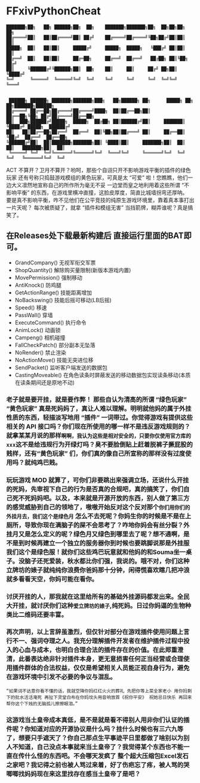 # FFxivPythonCheat

```
███████╗██╗   ██╗ ██████╗██╗  ██╗    ███████╗███████╗██╗  ██╗██╗██╗   ██╗
██╔════╝██║   ██║██╔════╝██║ ██╔╝    ██╔════╝██╔════╝╚██╗██╔╝██║██║   ██║
█████╗  ██║   ██║██║     █████╔╝     █████╗  █████╗   ╚███╔╝ ██║██║   ██║
██╔══╝  ██║   ██║██║     ██╔═██╗     ██╔══╝  ██╔══╝   ██╔██╗ ██║╚██╗ ██╔╝
██║     ╚██████╔╝╚██████╗██║  ██╗    ██║     ██║     ██╔╝ ██╗██║ ╚████╔╝ 
╚═╝      ╚═════╝  ╚═════╝╚═╝  ╚═╝    ╚═╝     ╚═╝     ╚═╝  ╚═╝╚═╝  ╚═══╝   


 ██████╗ ██████╗ ███████╗███████╗███╗   ██╗██████╗ ██╗      █████╗ ██╗   ██╗███████╗██████╗ 
██╔════╝ ██╔══██╗██╔════╝██╔════╝████╗  ██║██╔══██╗██║     ██╔══██╗╚██╗ ██╔╝██╔════╝██╔══██╗
██║  ███╗██████╔╝█████╗  █████╗  ██╔██╗ ██║██████╔╝██║     ███████║ ╚████╔╝ █████╗  ██████╔╝
██║   ██║██╔══██╗██╔══╝  ██╔══╝  ██║╚██╗██║██╔═══╝ ██║     ██╔══██║  ╚██╔╝  ██╔══╝  ██╔══██╗
╚██████╔╝██║  ██║███████╗███████╗██║ ╚████║██║     ███████╗██║  ██║   ██║   ███████╗██║  ██║
 ╚═════╝ ╚═╝  ╚═╝╚══════╝╚══════╝╚═╝  ╚═══╝╚═╝     ╚══════╝╚═╝  ╚═╝   ╚═╝   ╚══════╝╚═╝  ╚═╝

 ```                                                                                        
ACT 不算开？卫月不算开？哟呵，那些个自诩只开不影响游戏平衡的插件的绿色玩家
还有号称只捣鼓游戏模组的黄色玩家，可真是太 “可爱” 啦！您瞧瞧，他们一边大义凛然地宣称自己的所作所为毫无不妥
一边堂而皇之地利用着这些所谓 “不影响平衡” 的东西，在游戏里横冲直撞，这脸皮厚度，简直比城墙拐弯还厚呐。
要是真不影响平衡，咋不见他们在公平竞技的纯原生游戏环境里，靠着真本事打出一片天呢？
每次被质疑了，就拿 “插件和模组无害” 当挡箭牌，糊弄谁呢？真是搞笑了。

## 在Releases处下载最新构建后 直接运行里面的BAT即可。
- GrandCompany()    无视军衔交军票
- ShopQuantity()    解除购买量限制(新版本游戏内置)
- MovePermission()  强制移动
- AntiKnock()       防鸡腿
- GetActionRange()  技能距离增加
- NoBackswing()     技能后摇可移动(LB后摇)
- Speed()           移速
- PassWall()        穿墙
- ExecuteCommand()  执行命令
- AnimLock()        动画锁
- Campeng()         相机碰撞
- FallCheckPatch()  部分副本无坠落
- NoRender()        禁止渲染
- NoActionMove()    技能无突进位移
- SendPacket()      监听客户端发送的数据包
- CastingMoveable() 在角色读条时屏蔽发送的移动数据包实现读条移动(本质在读条期间还是原地不动)

### 老子就是要开挂，就是要作弊！ 那些自认为清高的所谓 “绿色玩家” “黄色玩家” 真是死妈妈了，真让人难以理解。明明就他妈的属于外挂性质的东西，轻描淡写地用 “插件” 一词带过。你觉得游戏有提供这些相关的 API 接口吗？你们现在所使用的哪一样不是违反游戏规则的？就拿某某月说的那样`啊啊，我认为这些是相对安全的，只要你仅使用官方库的 xxx`这不是给违规行为开绿灯吗？臭不要脸倒贴上赶着脱裤子撅屁股的贱样，还有“黄色玩家” 们，你们真的像自己所宣称的那样没有过度使用吗？就纯鸡巴贱。
### 玩玩游戏 MOD 就算了，可你们非要跳出来强调立场，还说什么开挂的死妈，先审视下自己的行为是否真的合规吧，真的搞笑了，你们自己死不死妈妈吧。以及，本来就是开源开放的东西，别人做了第三方的感觉威胁到自己的领地了，嗷嗷开始反对这个反对那个`你们用你们的外挂月去，我们这个是绿色月` 怎么不去死呢？你妈生你的时候是不是在上厕所，导致你现在满脑子的屎不会思考了？咋地你妈会有丝分裂？外挂月又是怎么定义的呢？绿色月又绿色到哪里去了呢？想不通啊，是不是到时候再建立一个独立的服务器你到时候也要跳脚说那是外挂服我们这个是绿色服！就你们这些鸡巴玩意就和他妈的和Souma坐一桌子。没脑子还死爱装，秋水都比你们强，我说的。哦不对，你们这种立牌坊的婊子就纯纯你浪费你爸妈那十分钟，闲得慌喜欢瞎几把冲浪就多看看天空，你妈可能在看你。
### 讨厌开挂的人，那我就在这里给所有的基础外挂源码都发出来。全民大开挂，就讨厌你们这种`爱立牌坊的婊子`,纯死妈。日过你妈逼的生物种类比二维码还要丰富。
### 再次声明，以上言辞虽激烈，但仅针对部分在游戏插件使用问题上言行不一、强词夺理之人。我充分理解插件开发者在维护插件过程中投入的心血与成本，也明白合理合法的插件存在的价值。在此郑重澄清，此番表达绝非针对插件本身，更无意损害任何正当经营或合理使用插件群体的合法权益，仅仅是希望相关人员能正视自身行为，避免在游戏环境中引发不必要的争议与混乱。
``“如果词不达意你看不懂的话，我就空降你妈红红火火的葬礼 先把你等上菜全家老小 用你妈剩下的批水活活淹死 再扯下灵堂白布在你妈坟头用音响放首《祝你平安》 祝她忌日快乐 再回来帮你这个下贱的无脑孤儿擦擦眼泪。”``
### 这游戏当土皇帝成本真低，是不是就是看不得别人用非你们认证的插件呢？你知道对应的开源协议是什么吗？挂什么时候也有三六九等了，想要只手遮天了？你自己那点生平事迹平日里都做了啥别以为别人不知道，自己没点本事就来当土皇帝了？我觉得某个东西也不能一直在传什么怪的东西吧。不会哪天发疯了 整个超大压缩包Excel发石之家吧？我记得之前也被人骂过来着，好了伤疤忘了疼，被人骂的哭唧唧找妈妈现在来这里找存在感当土皇帝了是吧？
